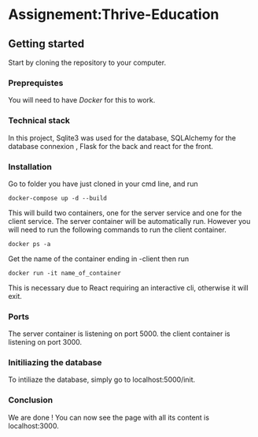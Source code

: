 # Assignement:Thrive-Education

## Getting started

Start by cloning the repository to your computer.

### Preprequistes
You will need to have *Docker* for this to work.

### Technical stack
In this project, Sqlite3 was used for the database, SQLAlchemy for the database connexion , Flask for the back and react for the front.

### Installation
Go to folder you have just cloned in your cmd line, and run 
```
docker-compose up -d --build
```
This will build two containers, one for the server service and one for the client service.
The server container will be automatically run.
However you will need to run the following commands to run the client container.
```
docker ps -a
```
Get the name of the container ending in -client then run

```
docker run -it name_of_container
```
This is necessary due to React requiring an interactive cli, otherwise it will exit.

### Ports
The server container is listening on port 5000.
the client container is listening on port 3000.

### Initiliazing the database
To intiliaze the database, simply go to localhost:5000/init.
### Conclusion
We are done ! You can now see the page with all its content is localhost:3000.
